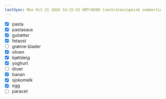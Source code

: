 ```yaml
---
lastSync: Mon Oct 21 2024 14:15:42 GMT+0200 (sentraleuropeisk sommertid)
---
```

- [x] pasta
- [x] pastasaus
- [x] gulrøtter
- [x] fetaost
- [ ] grønne blader
- [x] oliven 
- [x] kjøttdeig
- [x] yoghurt
- [ ] druer
- [x] banan
- [x] sjokomelk
- [x] egg
- [ ] paracet